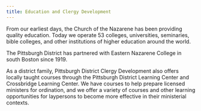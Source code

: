 ```yaml
---
title: Education and Clergy Development
---
```


From our earliest days, the Church of the Nazarene has been providing quality education. Today we operate 53 colleges, universities, seminaries, bible colleges, and other institutions of higher education around the world.

The Pittsburgh District has partnered with Eastern Nazarene College in south Boston since 1919.

As a district family, Pittsburgh District Clergy Development also offers locally taught courses through the Pittsburgh District Learning Center and Crossbridge Learning Center. We have courses to help prepare licensed ministers for ordination, and we offer a variety of courses and other learning opportunities for laypersons to become more effective in their ministerial contexts.

